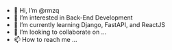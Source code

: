 - 👋 Hi, I’m @rmzq
- 👀 I’m interested in Back-End Development
- 🌱 I’m currently learning Django, FastAPI, and ReactJS
- 💞️ I’m looking to collaborate on ...
- 📫 How to reach me ...

<!---
rmzq/rmzq is a ✨ special ✨ repository because its `README.md` (this file) appears on your GitHub profile.
You can click the Preview link to take a look at your changes.
--->
